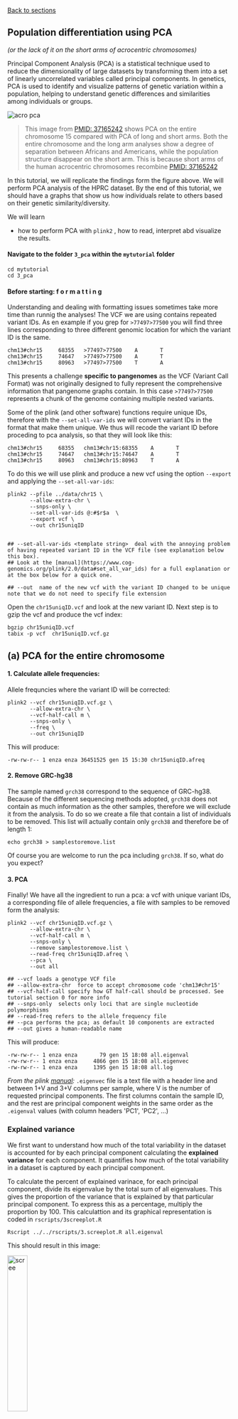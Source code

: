 [Back to sections](../index.html#tutorial-sections)

## Population differentiation using PCA 
_(or the lack of it on the short arms of acrocentric chromosomes)_

Principal Component Analysis (PCA) is a statistical technique used to reduce the dimensionality of large datasets by transforming them into a set of linearly uncorrelated variables called principal components. In genetics, PCA is used to identify and visualize patterns of genetic variation within a population, helping to understand genetic differences and similarities among individuals or groups.


![acro pca](../img/pangenome_pca.png)

> This image from [PMID: 37165242](https://pubmed.ncbi.nlm.nih.gov/37165242/) shows PCA on the entire chromosome 15 compared with PCA of long and short arms. Both the entire chromosome and the long arm analyses show a degree of separation between Africans and Americans, while the population structure disappear on the short arm. This is because short arms of the human acrocentric chromosomes recombine [PMID: 37165242](https://pubmed.ncbi.nlm.nih.gov/37165241/) 


In this tutorial, we will replicate the findings form the figure above. We will perform PCA analysis of the HPRC dataset. By the end of this tutorial, we should have a graphs that show us how individuals relate to others based on their genetic similarity/diversity.

We will learn 
- how to perform PCA with `plink2` , how to read, interpret abd visualize the results.  

#### Navigate to the folder `3_pca` within the `mytutorial` folder 

```shell
cd mytutorial
cd 3_pca
```

#### Before starting: f o r m a t t i n g 

Understanding and dealing with formatting issues sometimes take more time than runnig the analyses! The VCF we are using contains repeated variant IDs. As en example if you grep for `>77497>77500`  you will find three lines corresponding to three different genomic location for which the variant ID is the same. 

```shell
chm13#chr15     68355   >77497>77500    A       T
chm13#chr15     74647   >77497>77500    A       T
chm13#chr15     80963   >77497>77500    T       A
```

This presents a challenge **specific to pangenomes** as the VCF (Variant Call Format) was not originally designed to fully represent the comprehensive information that pangenome graphs contain. In this case `>77497>77500`  represents a chunk of the genome containing multiple nested variants.  

Some of the plink (and other software) functions require unique IDs, therefore with the `--set-all-var-ids` we will convert variant IDs in the format that make them unique. We thus will recode the variant ID before proceding to pca analysis, so that they will look like this: 

```shell
chm13#chr15     68355   chm13#chr15:68355    A       T
chm13#chr15     74647   chm13#chr15:74647    A       T
chm13#chr15     80963   chm13#chr15:80963    T       A
```

To do this we will use plink and produce a new vcf using the option `--export`  and applying the `--set-all-var-ids`: 

```shell
plink2 --pfile ../data/chr15 \
       --allow-extra-chr \
       --snps-only \
       --set-all-var-ids @:#$r$a  \
       --export vcf \
       --out chr15uniqID


## --set-all-var-ids <template string>  deal with the annoying problem of having repeated variant ID in the VCF file (see explanation below this box). 
## Look at the [manual](https://www.cog-genomics.org/plink/2.0/data#set_all_var_ids) for a full explanation or at the box below for a quick one. 

## --out  name of the new vcf with the variant ID changed to be unique note that we do not need to specify file extension 
```

Open the `chr15uniqID.vcf` and look at the new variant ID. Next step is to gzip the vcf and produce the vcf index: 

```shell
bgzip chr15uniqID.vcf 
tabix -p vcf  chr15uniqID.vcf.gz
```

## (a) PCA for the entire chromosome

#### 1. Calculate allele frequencies: 
Allele frequncies where the variant ID will be corrected:

```shell
plink2 --vcf chr15uniqID.vcf.gz \
       --allow-extra-chr \
       --vcf-half-call m \
       --snps-only \
       --freq \
       --out chr15uniqID 
```

This will produce: 
```shell
-rw-rw-r-- 1 enza enza 36451525 gen 15 15:30 chr15uniqID.afreq
```

#### 2. Remove GRC-hg38 
The sample named `grch38` correspond to the sequence of GRC-hg38. Because of the different sequencing methods adopted, `grch38` does not contain as much information as the other samples, therefore we will exclude it from the analysis. To do so we create a file that contain a list of individuals to be removed. This list will actually contain only `grch38`  and therefore be of length 1: 

```shell
echo grch38 > samplestoremove.list

``` 
Of course you are welcome to run the pca including `grch38`. If so, what do you expect? 

#### 3. PCA 
Finally! We have all the ingredient to run a pca: a vcf with unique variant IDs, a corresponding file of allele frequencies, a file with samples to be removed form the analysis: 

```shell 
plink2 --vcf chr15uniqID.vcf.gz \
       --allow-extra-chr \
       --vcf-half-call m \
       --snps-only \
       --remove samplestoremove.list \
       --read-freq chr15uniqID.afreq \
       --pca \
       --out all 

## --vcf loads a genotype VCF file
## --allow-extra-chr  force to accept chromosome code 'chm13#chr15'
## --vcf-half-call specify how GT half-call should be processed. See tutorial section 0 for more info
## --snps-only  selects only loci that are single nucleotide polymorphisms 
## --read-freq refers to the allele frequency file 
## --pca performs the pca; as default 10 components are extracted 
## --out gives a human-readable name 

```
This will produce: 

```shell
-rw-rw-r-- 1 enza enza       79 gen 15 18:08 all.eigenval
-rw-rw-r-- 1 enza enza     4866 gen 15 18:08 all.eigenvec
-rw-rw-r-- 1 enza enza     1395 gen 15 18:08 all.log
```

_From the plink [manual](https://www.cog-genomics.org/plink/2.0/formats#eigenvec):_  `.eigenvec` file is a text file with a header line and between 1+V and 3+V columns per sample, where V is the number of requested principal components. The first columns contain the sample ID, and the rest are principal component weights in the same order as the `.eigenval` values (with column headers 'PC1', 'PC2', ...)

### Explained variance 
We first want to understand how much of the total variability in the dataset is accounted for by each principal component calculating the **explained variance** for each component. It quantifies how much of the total variability in a dataset is captured by each principal component. 

To calculate the percent of explained varinace, for each principal component, divide its eigenvalue by the total sum of all eigenvalues. This gives the proportion of the variance that is explained by that particular principal component. To express this as a percentage, multiply the proportion by 100. This calculattion and its graphical representation is coded in `rscripts/3screeplot.R`

```shell
Rscript ../../rscripts/3.screeplot.R all.eigenval 
```

This should result in this image: 
<!---![scree](../img/all.eigenvalscree.png)--> 
<img src="../img/all.eigenvalscree.png" alt="scree" width="30%"/>

### Scatter Plot 
Next we want to make a scatter plot of the first two components: 

```shell
Rscript  ../../rscripts/3.plotPCA.R all.eigenvec  ../../metadata/hprc.metadata
```
This should result in this image: 
<!--![pca](../img/all.eigenvec.pca.png)---> 
<img src="../img/all.eigenvec.pca.png" alt="pca" width="60%"/>


## (b) PCA for the p-arm and the q-arm 

Now try by yourself to implement pca only for the p-arm or the q-arm of the chromosome to see if there is a change. 
From this list of [centromeres coordinates](https://github.com/pangenome/chromosome_communities/blob/main/data/chm13.centromeres.approximate.bed) we can learn that for chr 15 the centromere is approximately between 15,412,039 bp and 17,709,803 bp. 

Our vcf spans variants from position 410 to 99,753,074: 

```shell

zcat chr15uniqID.vcf.gz | grep -v '##' | cut -f1,2  | head -2 
#CHROM  POS
chm13#chr15     410

zcat chr15uniqID.vcf.gz | grep -v '##' | cut -f1,2  | tail  -1 
chm13#chr15     99753074
```

#### <img src="../img/faq.jpg" alt="icon" width="50"/> How would you do it? 

We can make two sub-vcfs each containing only markers from the q-arm or the q-arm  using `bcftools`:  

```shell 
bcftools view -r chm13#chr15:17709803-99753074 -O z  -o q-arm.vcf.gz chr15uniqID.vcf.gz 

# -r specifies the genomic regioon 
# -O z produced a gzipped file 
# -o gives the output name 
# chr15uniqID.vcf.gz is teh starting vcf 
```

After producing the vcf we produce its index using tabix: 
```shell 
tabix -p vcf p-arm.vcf.gz
```

Similarly for the p-arm: 
```shell 
bcftools view -r  -r chm13#chr15:0-15412039 -O z  -o p-arm.vcf.gz chr15uniqID.vcf.gz 
tabix -p vcf p-arm.vcf.gz
```

Or you can use this already-made vcf for the p-arm: 
```shell
/home/genomics/workshop_materials/population_genomics/chr15.confident.SNPs.pArm.vcf.gz
```

Now repeat the PCA with plink: 
```shell
 
 plink2 --vcf q-arm.vcf.gz\
        --allow-extra-chr \
        --vcf-half-call m  \
        --snps-only \
        --remove samplestoremove.list \
        --read-freq chr15uniqID.afreq \
        --pca \
        --out q-arm

plink2 --vcf p-arm.vcf.gz \
        --allow-extra-chr \
        --vcf-half-call m \
        --snps-only \
        --rm-dup exclude-mismatch \
        --remove samplestoremove.list \
        --read-freq chr15uniqID.afreq \
        --pca \
        --out p-arm
```


And the plotting: 
```shell
Rscript  ../../rscripts/3.plotPCA.R p-arm.eigenvec  ../../metadata/hprc.metadata

Rscript  ../../rscripts/3.plotPCA.R q-arm.eigenvec  ../../metadata/hprc.metadata
```

#### <img src="../img/faq.jpg" alt="icon" width="50"/> Do you see any difference among p-arm, q-arm, and entire chromosome? 

[Back to sections](../index.html#tutorial-sections)